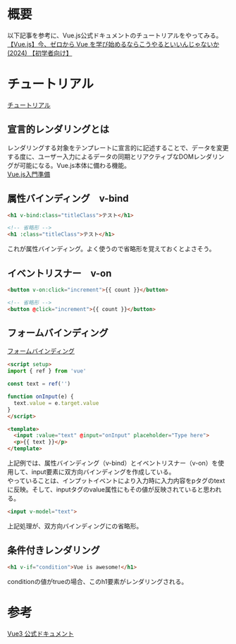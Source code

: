 # 概要
以下記事を参考に、Vue.js公式ドキュメントのチュートリアルをやってみる。  
[【Vue.js】今、ゼロから Vue を学び始めるならこうやるといいんじゃないか (2024) 【初学者向け】
](https://zenn.dev/comm_vue_nuxt/articles/start-to-learn-vue-2024)


# チュートリアル
[チュートリアル](https://ja.vuejs.org/tutorial/#step-1)

## 宣言的レンダリングとは
レンダリングする対象をテンプレートに宣言的に記述することで、データを変更する度に、ユーザー入力によるデータの同期とリアクティブなDOMレンダリングが可能になる。Vue.js本体に備わる機能。  
[Vue.js入門準備](https://qiita.com/mackeyTA/items/039e916e0b0b24b3e399#:~:text=%EF%BC%91.%E5%AE%A3%E8%A8%80%E7%9A%84%E3%83%AC%E3%83%B3%E3%83%80%E3%83%AA%E3%83%B3%E3%82%B0%EF%BC%88Declarative,js%E6%9C%AC%E4%BD%93%E3%81%AB%E5%82%99%E3%82%8F%E3%82%8B%E6%A9%9F%E8%83%BD%E3%80%82)

## 属性バインディング　v-bind
```html
<h1 v-bind:class="titleClass">テスト</h1>

<!-- 省略形 -->
<h1 :class="titleClass">テスト</h1>
```
これが属性バインディング。よく使うので省略形を覚えておくとよさそう。

## イベントリスナー　v-on
```html
<button v-on:click="increment">{{ count }}</button>

<!-- 省略形 -->
<button @click="increment">{{ count }}</button>
```

## フォームバインディング
[フォームバインディング](https://ja.vuejs.org/tutorial/#step-5)

```html
<script setup>
import { ref } from 'vue'

const text = ref('')

function onInput(e) {
  text.value = e.target.value
}
</script>

<template>
  <input :value="text" @input="onInput" placeholder="Type here">
  <p>{{ text }}</p>
</template>
```
上記例では、属性バインディング（v-bind）とイベントリスナー（v-on）を使用して、input要素に双方向バインディングを作成している。  
やっていることは、インプットイベントにより入力時に入力内容をpタグのtextに反映。そして、inputタグのvalue属性にもその値が反映されていると思われる。

```html
<input v-model="text">
```
上記処理が、双方向バインディングにの省略形。

## 条件付きレンダリング
```html
<h1 v-if="condition">Vue is awesome!</h1>
```
conditionの値がtrueの場合、このh1要素がレンダリングされる。


# 参考
[Vue3 公式ドキュメント](https://ja.vuejs.org/guide/introduction)